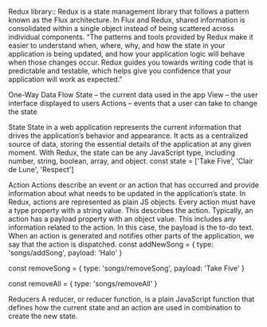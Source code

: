  Redux library:: 
 Redux is a state management library that follows a pattern known as the Flux architecture. 
 In Flux and Redux, shared information is consolidated within a single object instead of being scattered across individual components.
 “The patterns and tools provided by Redux make it easier to understand when, where, why, and how the state in your application is being updated, and how your application logic will behave when those changes occur. Redux guides you towards writing code that is predictable and testable, which helps give you confidence that your application will work as expected.”

One-Way Data Flow
State – the current data used in the app
View – the user interface displayed to users
Actions – events that a user can take to change the state

State
State in a web application represents the current information that drives the application’s behavior and appearance. It acts as a centralized source of data, storing the essential details of the application at any given moment.
With Redux, the state can be any JavaScript type, including number, string, boolean, array, and object.
const state = ['Take Five', 'Clair de Lune', 'Respect']

Action
Actions describe an event or an action that has occurred and provide information about what needs to be updated in the application’s state.
In Redux, actions are represented as plain JS objects.
Every action must have a type property with a string value. This describes the action.
Typically, an action has a payload property with an object value. This includes any information related to the action. In this case, the payload is the to-do text.
When an action is generated and notifies other parts of the application, we say that the action is dispatched.
const addNewSong = {
  type: 'songs/addSong',
  payload: 'Halo'
}

const removeSong = {
  type: 'songs/removeSong',
  payload: 'Take Five'
}

const removeAll = {
  type: 'songs/removeAll'
}

Reducers
A reducer, or reducer function, is a plain JavaScript function that defines how the current state and an action are used in combination to create the new state.
